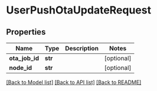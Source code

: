 # UserPushOtaUpdateRequest

## Properties
Name | Type | Description | Notes
------------ | ------------- | ------------- | -------------
**ota_job_id** | **str** |  | [optional] 
**node_id** | **str** |  | [optional] 

[[Back to Model list]](../README.md#documentation-for-models) [[Back to API list]](../README.md#documentation-for-api-endpoints) [[Back to README]](../README.md)

